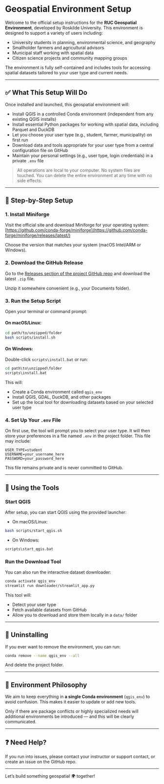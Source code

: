 # Geospatial Environment Setup

Welcome to the official setup instructions for the **RUC Geospatial Environment**, developed by Roskilde University. This environment is designed to support a variety of users including:

- University students in planning, environmental science, and geography
- Smallholder farmers and agricultural advisors
- Municipal staff working with spatial data
- Citizen science projects and community mapping groups

The environment is fully self-contained and includes tools for accessing spatial datasets tailored to your user type and current needs.

---

## ✅ What This Setup Will Do

Once installed and launched, this geospatial environment will:

- Install QGIS in a controlled Conda environment (independent from any existing QGIS installs)
- Install essential Python packages for working with spatial data, including Parquet and DuckDB
- Let you choose your user type (e.g., student, farmer, municipality) on first run
- Download data and tools appropriate for your user type from a central configuration file on GitHub
- Maintain your personal settings (e.g., user type, login credentials) in a private `.env` file

> All operations are local to your computer. No system files are touched.
> You can delete the entire environment at any time with no side effects.

---

## 🔧 Step-by-Step Setup

### 1. Install Miniforge

Visit the official site and download Miniforge for your operating system:
[https://github.com/conda-forge/miniforge](https://github.com/conda-forge/miniforge/releases/latest/)

Choose the version that matches your system (macOS Intel/ARM or Windows).

### 2. Download the GitHub Release

Go to the [Releases section of the project GitHub repo](https://github.com/YOUR_GITHUB_USERNAME/RUCgeospatial/releases) and download the latest `.zip` file.

Unzip it somewhere convenient (e.g., your Documents folder).

### 3. Run the Setup Script

Open your terminal or command prompt:

#### On macOS/Linux:
```bash
cd path/to/unzipped/folder
bash scripts/install.sh
```

#### On Windows:
Double-click `scripts\install.bat` or run:
```cmd
cd path\to\unzipped\folder
scripts\install.bat
```

This will:
- Create a Conda environment called `qgis_env`
- Install QGIS, GDAL, DuckDB, and other packages
- Set up the local tool for downloading datasets based on your selected user type

### 4. Set Up Your `.env` File

On first use, the tool will prompt you to select your user type. It will then store your preferences in a file named `.env` in the project folder. This file may include:

```dotenv
USER_TYPE=student
USERNAME=your_username_here
PASSWORD=your_password_here
```

This file remains private and is never committed to GitHub.

---

## 🚀 Using the Tools

### Start QGIS
After setup, you can start QGIS using the provided launcher:

- On macOS/Linux:
```bash
bash scripts/start_qgis.sh
```

- On Windows:
```cmd
scripts\start_qgis.bat
```

### Run the Download Tool
You can also run the interactive dataset downloader:
```bash
conda activate qgis_env
streamlit run downloader/streamlit_app.py
```

This tool will:
- Detect your user type
- Fetch available datasets from GitHub
- Allow you to download and store them locally in a `data/` folder

---

## 🧼 Uninstalling
If you ever want to remove the environment, you can run:
```bash
conda remove --name qgis_env --all
```
And delete the project folder.

---

## 🔁 Environment Philosophy

We aim to keep everything in **a single Conda environment** (`qgis_env`) to avoid confusion. This makes it easier to update or add new tools. 

Only if there are package conflicts or highly specialized needs will additional environments be introduced — and this will be clearly communicated.

---

## ❓ Need Help?
If you run into issues, please contact your instructor or support contact, or create an issue on the GitHub repo.

---

Let’s build something geospatial 🌍 together!

